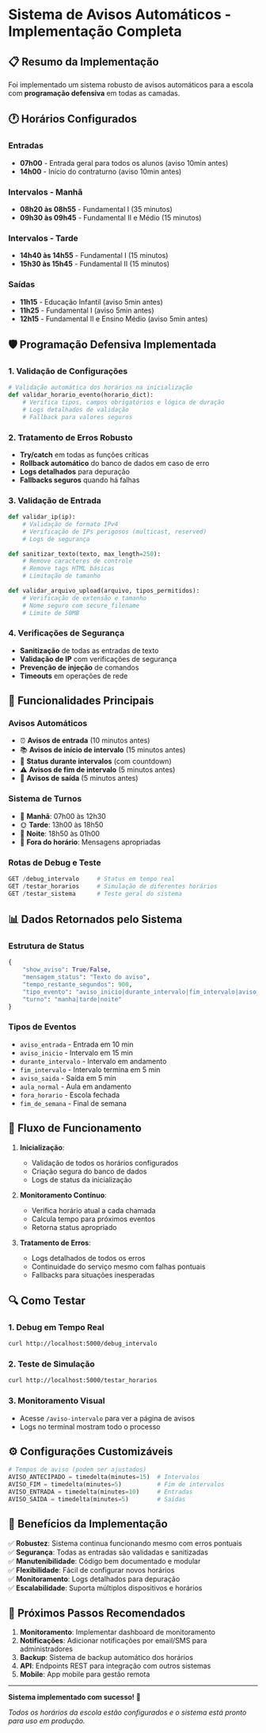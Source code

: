 # Sistema de Avisos Automáticos - Implementação Completa

## 📋 Resumo da Implementação

Foi implementado um sistema robusto de avisos automáticos para a escola com **programação defensiva** em todas as camadas.

## 🕐 Horários Configurados

### **Entradas**
- **07h00** - Entrada geral para todos os alunos (aviso 10min antes)
- **14h00** - Início do contraturno (aviso 10min antes)

### **Intervalos - Manhã**
- **08h20 às 08h55** - Fundamental I (35 minutos)
- **09h30 às 09h45** - Fundamental II e Médio (15 minutos)

### **Intervalos - Tarde**
- **14h40 às 14h55** - Fundamental I (15 minutos)
- **15h30 às 15h45** - Fundamental II (15 minutos)

### **Saídas**
- **11h15** - Educação Infantil (aviso 5min antes)
- **11h25** - Fundamental I (aviso 5min antes)  
- **12h15** - Fundamental II e Ensino Médio (aviso 5min antes)

## 🛡️ Programação Defensiva Implementada

### **1. Validação de Configurações**
```python
# Validação automática dos horários na inicialização
def validar_horario_evento(horario_dict):
    # Verifica tipos, campos obrigatórios e lógica de duração
    # Logs detalhados de validação
    # Fallback para valores seguros
```

### **2. Tratamento de Erros Robusto**
- **Try/catch** em todas as funções críticas
- **Rollback automático** do banco de dados em caso de erro
- **Logs detalhados** para depuração
- **Fallbacks seguros** quando há falhas

### **3. Validação de Entrada**
```python
def validar_ip(ip):
    # Validação de formato IPv4
    # Verificação de IPs perigosos (multicast, reserved)
    # Logs de segurança
    
def sanitizar_texto(texto, max_length=250):
    # Remove caracteres de controle
    # Remove tags HTML básicas
    # Limitação de tamanho
    
def validar_arquivo_upload(arquivo, tipos_permitidos):
    # Verificação de extensão e tamanho
    # Nome seguro com secure_filename
    # Limite de 50MB
```

### **4. Verificações de Segurança**
- **Sanitização** de todas as entradas de texto
- **Validação de IP** com verificações de segurança
- **Prevenção de injeção** de comandos
- **Timeouts** em operações de rede

## 🔧 Funcionalidades Principais

### **Avisos Automáticos**
- ⏰ **Avisos de entrada** (10 minutos antes)
- 📚 **Avisos de início de intervalo** (15 minutos antes)
- 🔄 **Status durante intervalos** (com countdown)
- ⚠️ **Avisos de fim de intervalo** (5 minutos antes)
- 🚪 **Avisos de saída** (5 minutos antes)

### **Sistema de Turnos**
- 🌅 **Manhã**: 07h00 às 12h30
- 🌞 **Tarde**: 13h00 às 18h50  
- 🌙 **Noite**: 18h50 às 01h00
- 🚫 **Fora do horário**: Mensagens apropriadas

### **Rotas de Debug e Teste**
```python
GET /debug_intervalo     # Status em tempo real
GET /testar_horarios     # Simulação de diferentes horários
GET /testar_sistema      # Teste geral do sistema
```

## 📊 Dados Retornados pelo Sistema

### **Estrutura de Status**
```python
{
    "show_aviso": True/False,
    "mensagem_status": "Texto do aviso",
    "tempo_restante_segundos": 900,
    "tipo_evento": "aviso_inicio|durante_intervalo|fim_intervalo|aviso_entrada|aviso_saida",
    "turno": "manha|tarde|noite"
}
```

### **Tipos de Eventos**
- `aviso_entrada` - Entrada em 10 min
- `aviso_inicio` - Intervalo em 15 min  
- `durante_intervalo` - Intervalo em andamento
- `fim_intervalo` - Intervalo termina em 5 min
- `aviso_saida` - Saída em 5 min
- `aula_normal` - Aula em andamento
- `fora_horario` - Escola fechada
- `fim_de_semana` - Final de semana

## 🔄 Fluxo de Funcionamento

1. **Inicialização**:
   - Validação de todos os horários configurados
   - Criação segura do banco de dados
   - Logs de status da inicialização

2. **Monitoramento Contínuo**:
   - Verifica horário atual a cada chamada
   - Calcula tempo para próximos eventos
   - Retorna status apropriado

3. **Tratamento de Erros**:
   - Logs detalhados de todos os erros
   - Continuidade do serviço mesmo com falhas pontuais
   - Fallbacks para situações inesperadas

## 🔍 Como Testar

### **1. Debug em Tempo Real**
```bash
curl http://localhost:5000/debug_intervalo
```

### **2. Teste de Simulação**
```bash
curl http://localhost:5000/testar_horarios
```

### **3. Monitoramento Visual**
- Acesse `/aviso-intervalo` para ver a página de avisos
- Logs no terminal mostram todo o processo

## ⚙️ Configurações Customizáveis

```python
# Tempos de aviso (podem ser ajustados)
AVISO_ANTECIPADO = timedelta(minutes=15)  # Intervalos
AVISO_FIM = timedelta(minutes=5)          # Fim de intervalos  
AVISO_ENTRADA = timedelta(minutes=10)     # Entradas
AVISO_SAIDA = timedelta(minutes=5)        # Saídas
```

## 🚀 Benefícios da Implementação

✅ **Robustez**: Sistema continua funcionando mesmo com erros pontuais  
✅ **Segurança**: Todas as entradas são validadas e sanitizadas  
✅ **Manutenibilidade**: Código bem documentado e modular  
✅ **Flexibilidade**: Fácil de configurar novos horários  
✅ **Monitoramento**: Logs detalhados para depuração  
✅ **Escalabilidade**: Suporta múltiplos dispositivos e horários  

## 📝 Próximos Passos Recomendados

1. **Monitoramento**: Implementar dashboard de monitoramento
2. **Notificações**: Adicionar notificações por email/SMS para administradores
3. **Backup**: Sistema de backup automático dos horários
4. **API**: Endpoints REST para integração com outros sistemas
5. **Mobile**: App mobile para gestão remota

---

**Sistema implementado com sucesso! 🎉**

*Todos os horários da escola estão configurados e o sistema está pronto para uso em produção.*
